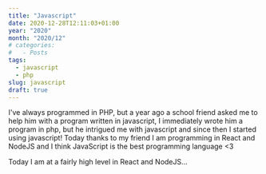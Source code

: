 ```yaml
---
title: "Javascript"
date: 2020-12-28T12:11:03+01:00
year: "2020"
month: "2020/12"
# categories:
#   - Posts
tags:
  - javascript
  - php
slug: javascript
draft: true
---
```


I've always programmed in PHP, but a year ago a school friend asked me to help him with a program written in javascript, I immediately wrote him a program in php, but he intrigued me with javascript and since then I started using javascript! Today thanks to my friend I am programming in React and NodeJS and I think JavaScript is the best programming language <3

Today I am at a fairly high level in React and NodeJS...
